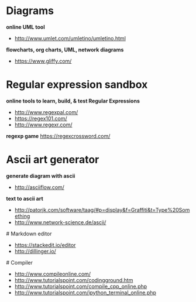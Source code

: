 
# Diagrams

**online UML tool**

+ http://www.umlet.com/umletino/umletino.html

**flowcharts, org charts, UML, network diagrams**

+ https://www.gliffy.com/


# Regular expression sandbox

**online tools to learn, build, & test Regular Expressions**

+ http://www.regexpal.com/
+ https://regex101.com/
+ http://www.regexr.com/

**regexp game**
https://regexcrossword.com/

# Ascii art generator

**generate diagram with ascii**

+ http://asciiflow.com/

**text to ascii art**

+ http://patorjk.com/software/taag/#p=display&f=Graffiti&t=Type%20Something
+ http://www.network-science.de/ascii/

# Markdown editor

+ https://stackedit.io/editor
+ http://dillinger.io/

# Compiler

+ http://www.compileonline.com/
+ http://www.tutorialspoint.com/codingground.htm
+ http://www.tutorialspoint.com/compile_cpp_online.php
+ http://www.tutorialspoint.com/ipython_terminal_online.php